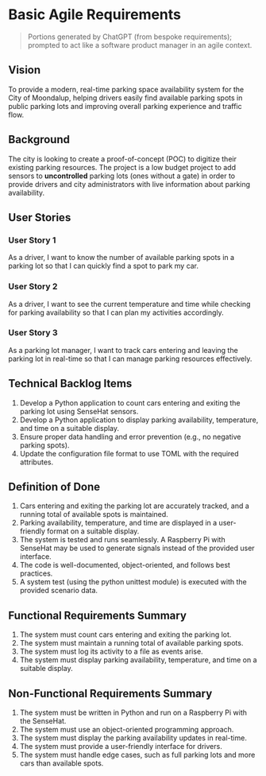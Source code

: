 # Basic Agile Requirements

> Portions generated by ChatGPT (from bespoke requirements); prompted to act like a software product manager in an agile context.

## Vision

To provide a modern, real-time parking space availability system for the City of Moondalup, helping drivers easily find available parking spots in public parking lots and improving overall parking experience and traffic flow.

## Background

The city is looking to create a proof-of-concept (POC) to digitize their existing parking resources. The project is a low budget project to add sensors to **uncontrolled** parking lots (ones without a gate) in order to provide drivers and city administrators with live information about parking availability.

## User Stories

### User Story 1

As a driver, I want to know the number of available parking spots in a parking lot so that I can quickly find a spot to park my car.

### User Story 2

As a driver, I want to see the current temperature and time while checking for parking availability so that I can plan my activities accordingly.

### User Story 3

As a parking lot manager, I want to track cars entering and leaving the parking lot in real-time so that I can manage parking resources effectively.

## Technical Backlog Items

1. Develop a Python application to count cars entering and exiting the parking lot using SenseHat sensors.
3. Develop a Python application to display parking availability, temperature, and time on a suitable display.
4. Ensure proper data handling and error prevention (e.g., no negative parking spots).
5. Update the configuration file format to use TOML with the required attributes.

## Definition of Done

1. Cars entering and exiting the parking lot are accurately tracked, and a running total of available spots is maintained.
3. Parking availability, temperature, and time are displayed in a user-friendly format on a suitable display.
4. The system is tested and runs seamlessly. A Raspberry Pi with SenseHat may be used to generate signals instead of the provided user interface.
5. The code is well-documented, object-oriented, and follows best practices.
6. A system test (using the python unittest module) is executed with the provided scenario data. 

## Functional Requirements Summary

1. The system must count cars entering and exiting the parking lot.
2. The system must maintain a running total of available parking spots.
3. The system must log its activity to a file as events arise.
4. The system must display parking availability, temperature, and time on a suitable display.

## Non-Functional Requirements Summary

1. The system must be written in Python and run on a Raspberry Pi with the SenseHat.
2. The system must use an object-oriented programming approach.
3. The system must display the parking availability updates in real-time.
4. The system must provide a user-friendly interface for drivers.
5. The system must handle edge cases, such as full parking lots and more cars than available spots.
